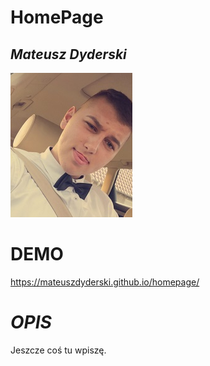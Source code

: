 # **HomePage**


## *Mateusz Dyderski*
![Mateusz](https://github.com/MateuszDyderski/homepage/blob/main/images/Mateusz.png?raw=true)

# **DEMO**
https://mateuszdyderski.github.io/homepage/

# *OPIS*
Jeszcze coś tu wpiszę.
